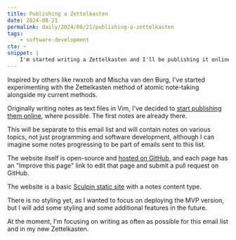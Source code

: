```yaml
---
title: Publishing a Zettelkasten
date: 2024-08-21
permalink: daily/2024/08/21/publishing-a-zettelkasten
tags:
    - software-development
cta: ~
snippet: |
    I'm started writing a Zettelkasten and I'll be publishing it online.
---
```


Inspired by others like rwxrob and Mischa van den Burg, I've started experimenting with the Zettelkasten method of atomic note-taking alongside my current methods.

Originally writing notes as text files in Vim, I've decided to [start publishing them online][0], where possible. The first notes are already there.

This will be separate to this email list and will contain notes on various topics, not just programming and software development, although I can imagine some notes progressing to be part of emails sent to this list.

The website itself is open-source and [hosted on GitHub](https://github.com/opdavies/zet.oliverdavies.uk), and each page has an "Improve this page" link to edit that page and submit a pull request on GitHub.

The website is a basic [Sculpin static site][1] with a notes content type.

There is no styling yet, as I wanted to focus on deploying the MVP version, but I will add some styling and some additional features in the future.

At the moment, I'm focusing on writing as often as possible for this email list and in my new Zettelkasten.

[0]: https://zet.oliverdavies.uk
[1]: {{site.url}}/talks/building-static-websites-sculpin
